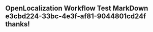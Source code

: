 <properties
ms.topic="hero-topic"
ms.test1="hero-topic"
ms.test2="test"/>

## OpenLocalization Workflow Test MarkDown e3cbd224-33bc-4e3f-af81-9044801cd24f thanks!
